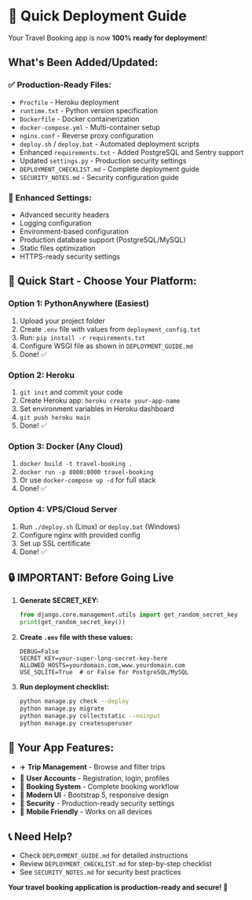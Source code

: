 # 🚀 Quick Deployment Guide

Your Travel Booking app is now **100% ready for deployment**! 

## What's Been Added/Updated:

### ✅ Production-Ready Files:
- `Procfile` - Heroku deployment
- `runtime.txt` - Python version specification
- `Dockerfile` - Docker containerization
- `docker-compose.yml` - Multi-container setup
- `nginx.conf` - Reverse proxy configuration
- `deploy.sh` / `deploy.bat` - Automated deployment scripts
- Enhanced `requirements.txt` - Added PostgreSQL and Sentry support
- Updated `settings.py` - Production security settings
- `DEPLOYMENT_CHECKLIST.md` - Complete deployment guide
- `SECURITY_NOTES.md` - Security configuration guide

### 🔧 Enhanced Settings:
- Advanced security headers
- Logging configuration
- Environment-based configuration
- Production database support (PostgreSQL/MySQL)
- Static files optimization
- HTTPS-ready security settings

## 🎯 Quick Start - Choose Your Platform:

### Option 1: PythonAnywhere (Easiest)
1. Upload your project folder
2. Create `.env` file with values from `deployment_config.txt`
3. Run: `pip install -r requirements.txt`
4. Configure WSGI file as shown in `DEPLOYMENT_GUIDE.md`
5. Done! ✅

### Option 2: Heroku
1. `git init` and commit your code
2. Create Heroku app: `heroku create your-app-name`
3. Set environment variables in Heroku dashboard
4. `git push heroku main`
5. Done! ✅

### Option 3: Docker (Any Cloud)
1. `docker build -t travel-booking .`
2. `docker run -p 8000:8000 travel-booking`
3. Or use `docker-compose up -d` for full stack
4. Done! ✅

### Option 4: VPS/Cloud Server
1. Run `./deploy.sh` (Linux) or `deploy.bat` (Windows)
2. Configure nginx with provided config
3. Set up SSL certificate
4. Done! ✅

## 🔒 IMPORTANT: Before Going Live

1. **Generate SECRET_KEY:**
   ```python
   from django.core.management.utils import get_random_secret_key
   print(get_random_secret_key())
   ```

2. **Create `.env` file with these values:**
   ```
   DEBUG=False
   SECRET_KEY=your-super-long-secret-key-here
   ALLOWED_HOSTS=yourdomain.com,www.yourdomain.com
   USE_SQLITE=True  # or False for PostgreSQL/MySQL
   ```

3. **Run deployment checklist:**
   ```bash
   python manage.py check --deploy
   python manage.py migrate
   python manage.py collectstatic --noinput
   python manage.py createsuperuser
   ```

## 🎉 Your App Features:
- ✈️ **Trip Management** - Browse and filter trips
- 👤 **User Accounts** - Registration, login, profiles
- 📅 **Booking System** - Complete booking workflow
- 🎨 **Modern UI** - Bootstrap 5, responsive design
- 🔐 **Security** - Production-ready security settings
- 📱 **Mobile Friendly** - Works on all devices

## 📞 Need Help?
- Check `DEPLOYMENT_GUIDE.md` for detailed instructions
- Review `DEPLOYMENT_CHECKLIST.md` for step-by-step checklist
- See `SECURITY_NOTES.md` for security best practices

**Your travel booking application is production-ready and secure! 🌟**
